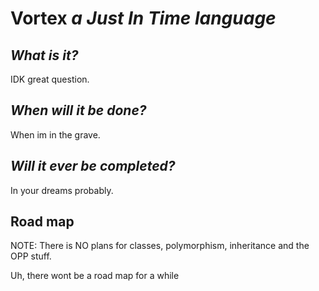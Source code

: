 # Vortex *a Just In Time language*

## *What is it?*

IDK great question.

## *When will it be done?*

When im in the grave.

## *Will it ever be completed?*

In your dreams probably.

## Road map

NOTE: There is NO plans for classes, polymorphism, inheritance and the OPP stuff.

Uh, there wont be a road map for a while
